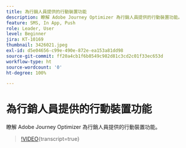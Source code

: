 ```yaml
---
title: 為行銷人員提供的行動裝置功能
description: 瞭解 Adobe Journey Optimizer 為行銷人員提供的行動裝置功能。
feature: SMS, In App, Push
role: Leader, User
level: Beginner
jira: KT-10169
thumbnail: 3426021.jpeg
exl-id: d5e04656-c99e-490e-872e-ea153a81dd98
source-git-commit: ff20a4cb1f6b8549c982d81c3cd2c01f33ec653d
workflow-type: ht
source-wordcount: '0'
ht-degree: 100%

---
```


# 為行銷人員提供的行動裝置功能

瞭解 Adobe Journey Optimizer 為行銷人員提供的行動裝置功能。

>[!VIDEO](https://video.tv.adobe.com/v/3426021?quality=12&learn=on){transcript=true}
